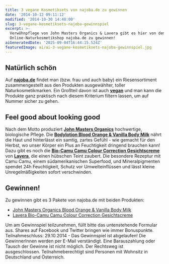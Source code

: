 ```yaml
---
title: 3 vegane Kosmetiksets von najoba.de zu gewinnen
date: '2014-10-12 09:11:12'
modified: '2014-10-30 14:48:00'
slug: 3-vegane-kosmetiksets-najoba-gewinnspiel
excerpt: >-
  Verwöhnpflege von John Masters Organics & Lavera gibt es hier von dem
  Online-Naturkosmetikshop najoba.de zu gewinnen!
aiGeneratedDate: '2025-09-04T16:44:15.524Z'
featuredImage: ai/ai-3-vegane-kosmetiksets-najoba-gewinnspiel.jpg
---
```


## Natürlich schön

Auf [**najoba.de**](http://www.najoba.de/) findet man (bzw. frau und auch baby) ein Riesensortiment zusammengestellt aus den Produkten ausgewählter, toller Naturkosmetikmarken. Ein Großteil davon ist auch [**vegan**](http://www.najoba.de/wissen/wissenswertes/vegane-highlights/) und man kann die Produkte ganz praktisch nach diesem Kriterium filtern lassen, um auf Nummer sicher zu gehen.

## Feel good about looking good

Nach dem Motto produziert [**John Masters Organics**](http://www.najoba.de/john-masters-organics/) hochwertige, biologische Pflege. Die **[Bodylotion Blood Orange & Vanilla Body Milk](http://www.najoba.de/john-masters-organics-blood-orange-und-vanilla-body-milk-17140.html)** nährt die Haut und hinterlässt ein samtig, zartes Gefühl - wie gemacht für den Herbst, wo unser Körper ein Plus an Feuchtigkeit dringend brauchen kann! Dazu gibt es noch die [**Bio-Camu Camu Colour Correction Gesichtscreme**](http://www.najoba.de/lavera-bio-camu-camu-colour-correction-19924.html) von [**Lavera**](http://www.najoba.de/lavera/), die einen hübschen Teint zaubert. Die besondere Rezeptur mit Camu Camu, einem südamerikanischen Superfood, und Mineralpigmenten spendet 24h Feuchtigkeit, Schutz vor Umwelteinflüssen und lässt kleine Unregelmäßigkeiten sofort verschwinden.

## Gewinnen!

Zu gewinnen gibt es 3 Pakete von najoba.de mit beiden Produkten:

*   [John Masters Organics Blood Orange & Vanilla Body Milk](http://www.najoba.de/john-masters-organics-blood-orange-und-vanilla-body-milk-17140.html)
*   [Lavera Bio-Camu Camu Colour Correction Gesichtscreme](http://www.najoba.de/lavera-bio-camu-camu-colour-correction-19924.html)

Um am Gewinnspiel teilzunehmen, füllt bitte das untenstehende Formular aus. Shares auf Facebook und Twitter bringen wie immer Bonuspunkte. Teilnahmeschluss: 29.10.2014 - Das Gewinnspiel ist abgelaufen! Die GewinnerInnen werden per E-Mail verständigt. Eine Barauszahlung oder Tausch der Gewinne ist nicht möglich. Der Rechtsweg ist ausgeschlossen. Teilnahmeberechtigt sind Personen mit Wohnsitz in Deutschland und Österreich.
